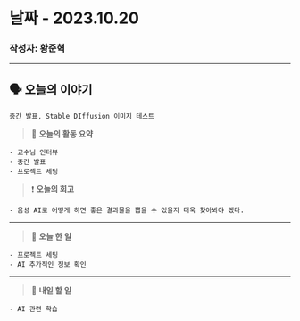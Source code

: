# 날짜 - 2023.10.20

### 작성자: 황준혁

---

## 🗣 **오늘의 이야기**

```
중간 발표, Stable DIffusion 이미지 테스트
```

> 🎢 **오늘의 활동 요약**

```
- 교수님 인터뷰
- 중간 발표
- 프로젝트 세팅
```

> ❗ **오늘의 회고**

```
- 음성 AI로 어떻게 하면 좋은 결과물을 뽑을 수 있을지 더욱 찾아봐야 겠다.
```

---

> 🎵 **오늘 한 일**

```
- 프로젝트 세팅
- AI 추가적인 정보 확인
```

---

> 🥊 **내일 할 일**

```
- AI 관련 학습
```
